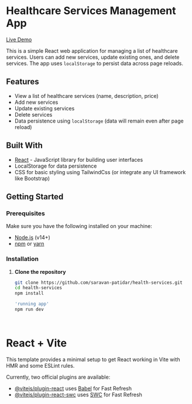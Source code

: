 # Healthcare Services Management App

[Live Demo](https://saravan-patidar.github.io/health-services/)

This is a simple React web application for managing a list of healthcare services. Users can add new services, update existing ones, and delete services. The app uses `localStorage` to persist data across page reloads.

## Features

- View a list of healthcare services (name, description, price)
- Add new services
- Update existing services
- Delete services
- Data persistence using `localStorage` (data will remain even after page reload)

## Built With

- [React](https://reactjs.org/) - JavaScript library for building user interfaces
- LocalStorage for data persistence
- CSS for basic styling using TailwindCss (or integrate any UI framework like Bootstrap)

## Getting Started

### Prerequisites

Make sure you have the following installed on your machine:

- [Node.js](https://nodejs.org/) (v14+)
- [npm](https://www.npmjs.com/) or [yarn](https://yarnpkg.com/)

### Installation

1. **Clone the repository**

   ```bash
   git clone https://github.com/saravan-patidar/health-services.git
   cd health-services
   npm install
   
   'running app'
   npm run dev
   



# React + Vite

This template provides a minimal setup to get React working in Vite with HMR and some ESLint rules.

Currently, two official plugins are available:

- [@vitejs/plugin-react](https://github.com/vitejs/vite-plugin-react/blob/main/packages/plugin-react/README.md) uses [Babel](https://babeljs.io/) for Fast Refresh
- [@vitejs/plugin-react-swc](https://github.com/vitejs/vite-plugin-react-swc) uses [SWC](https://swc.rs/) for Fast Refresh
